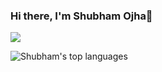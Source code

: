 ### Hi there, I'm Shubham Ojha👋

![](https://komarev.com/ghpvc/?username=shubhamojha1)

![Shubham's top languages](https://github-readme-stats.vercel.app/api/top-langs/?username=shubhamojha1&layout=compact&show_icons=true)
<!--
**shubhamojha1/shubhamojha1** is a ✨ _special_ ✨ repository because its `README.md` (this file) appears on your GitHub profile.

Here are some ideas to get you started:

- 🔭 I’m currently working on ...
- 🌱 I’m currently learning ...
- 👯 I’m looking to collaborate on ...
- 🤔 I’m looking for help with ...
- 💬 Ask me about ...
- 📫 How to reach me: ...
- 😄 Pronouns: ...
- ⚡ Fun fact: ...
-->
